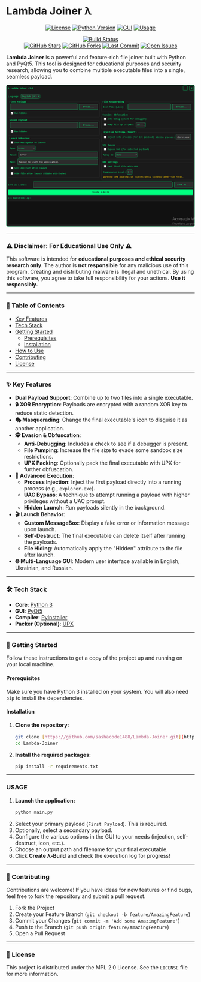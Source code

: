 # Lambda Joiner λ

<!-- ===== START OF BADGE BLOCK ===== -->
<div align="center">

[![License](https://img.shields.io/badge/License-MPL_2.0-brightgreen.svg)](LICENSE)
[![Python Version](https://img.shields.io/badge/Python-3.x-blue.svg)](https://www.python.org/)
[![GUI](https://img.shields.io/badge/GUI-PyQt5-orange.svg)](https://riverbankcomputing.com/software/pyqt/)
[![Usage](https://img.shields.io/badge/Usage-Educational_Only-red.svg)](README.md#%EF%B8%8F-disclaimer-for-educational-use-only-%EF%B8%8F)

[![Build Status](https://github.com/sashacode1488/Lambda-Joiner/actions/workflows/build.yml/badge.svg)](https://github.com/sashacode1488/Lambda-Joiner/actions)
<br>
[![GitHub Stars](https://img.shields.io/github/stars/sashacode1488/Lambda-Joiner?style=social)](https://github.com/sashacode1488/Lambda-Joiner/stargazers)
[![GitHub Forks](https://img.shields.io/github/forks/sashacode1488/Lambda-Joiner?style=social)](https://github.com/sashacode1488/Lambda-Joiner/network/members)
[![Last Commit](https://img.shields.io/github/last-commit/sashacode1488/Lambda-Joiner)](https://github.com/sashacode1488/Lambda-Joiner/commits/main)
[![Open Issues](https://img.shields.io/github/issues/sashacode1488/Lambda-Joiner)](https://github.com/sashacode1488/Lambda-Joiner/issues)

</div>
<!-- ===== END OF BADGE BLOCK ===== -->

**Lambda Joiner** is a powerful and feature-rich file joiner built with Python and PyQt5. This tool is designed for educational purposes and security research, allowing you to combine multiple executable files into a single, seamless payload.

![Lambda Joiner Demo](screenshot.png) 
<!-- It's highly recommended to record a short GIF of the app and replace the link above -->

---

### ⚠️ Disclaimer: For Educational Use Only ⚠️

This software is intended for **educational purposes and ethical security research only**. The author is **not responsible** for any malicious use of this program. Creating and distributing malware is illegal and unethical. By using this software, you agree to take full responsibility for your actions. **Use it responsibly.**

---

### 📖 Table of Contents

- [Key Features](#-key-features)
- [Tech Stack](#-tech-stack)
- [Getting Started](#-getting-started)
  - [Prerequisites](#prerequisites)
  - [Installation](#installation)
- [How to Use](#-how-to-use)
- [Contributing](#-contributing)
- [License](#-license)

---

### ✨ Key Features

* **Dual Payload Support**: Combine up to two files into a single executable.
* **🔒 XOR Encryption**: Payloads are encrypted with a random XOR key to reduce static detection.
* **🎭 Masquerading**: Change the final executable's icon to disguise it as another application.
* **🕵️ Evasion & Obfuscation**:
    * **Anti-Debugging**: Includes a check to see if a debugger is present.
    * **File Pumping**: Increase the file size to evade some sandbox size restrictions.
    * **UPX Packing**: Optionally pack the final executable with UPX for further obfuscation.
* **🚀 Advanced Execution**:
    * **Process Injection**: Inject the first payload directly into a running process (e.g., `explorer.exe`).
    * **UAC Bypass**: A technique to attempt running a payload with higher privileges without a UAC prompt.
    * **Hidden Launch**: Run payloads silently in the background.
* **🎬 Launch Behavior**:
    * **Custom MessageBox**: Display a fake error or information message upon launch.
    * **Self-Destruct**: The final executable can delete itself after running the payloads.
    * **File Hiding**: Automatically apply the "Hidden" attribute to the file after launch.
* **🌐 Multi-Language GUI**: Modern user interface available in English, Ukrainian, and Russian.

---

### 🛠️ Tech Stack

* **Core**: [Python 3](https://www.python.org/)
* **GUI**: [PyQt5](https://riverbankcomputing.com/software/pyqt/)
* **Compiler**: [PyInstaller](https://pyinstaller.org/)
* **Packer (Optional)**: [UPX](https://upx.github.io/)

---

### 🚀 Getting Started

Follow these instructions to get a copy of the project up and running on your local machine.

#### Prerequisites

Make sure you have Python 3 installed on your system. You will also need `pip` to install the dependencies.

#### Installation

1.  **Clone the repository:**
    ```bash
    git clone [https://github.com/sashacode1488/Lambda-Joiner.git](https://github.com/sashacode1488/Lambda-Joiner.git)
    cd Lambda-Joiner
    ```

2.  **Install the required packages:**
    ```bash
    pip install -r requirements.txt
    ```

---

### USAGE

1.  **Launch the application:**
    ```bash
    python main.py
    ```
2.  Select your primary payload (`First Payload`). This is required.
3.  Optionally, select a secondary payload.
4.  Configure the various options in the GUI to your needs (injection, self-destruct, icon, etc.).
5.  Choose an output path and filename for your final executable.
6.  Click **Create λ-Build** and check the execution log for progress!

---

### 🤝 Contributing

Contributions are welcome! If you have ideas for new features or find bugs, feel free to fork the repository and submit a pull request.

1.  Fork the Project
2.  Create your Feature Branch (`git checkout -b feature/AmazingFeature`)
3.  Commit your Changes (`git commit -m 'Add some AmazingFeature'`)
4.  Push to the Branch (`git push origin feature/AmazingFeature`)
5.  Open a Pull Request

---

### 📄 License

This project is distributed under the MPL 2.0 License. See the `LICENSE` file for more information.

